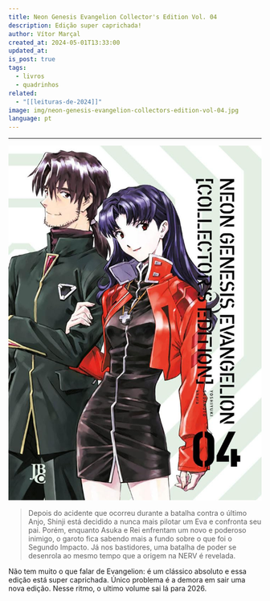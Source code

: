 ```yaml
---
title: Neon Genesis Evangelion Collector's Edition Vol. 04
description: Edição super caprichada!
author: Vítor Marçal
created_at: 2024-05-01T13:33:00
updated_at: 
is_post: true
tags:
  - livros
  - quadrinhos
related:
  - "[[leituras-de-2024]]"
image: img/neon-genesis-evangelion-collectors-edition-vol-04.jpg
language: pt
---
```

----

![neon-genesis-evangelion-collectors-edition-vol-04](img/neon-genesis-evangelion-collectors-edition-vol-04.jpg)

> Depois do acidente que ocorreu durante a batalha contra o último Anjo, Shinji está decidido a nunca mais pilotar um Eva e confronta seu pai. Porém, enquanto Asuka e Rei enfrentam um novo e poderoso inimigo, o garoto fica sabendo mais a fundo sobre o que foi o Segundo Impacto. Já nos bastidores, uma batalha de poder se desenrola ao mesmo tempo que a origem na NERV é revelada.

Não tem muito o que falar de Evangelion: é um clássico absoluto e essa edição está super caprichada. 
Único problema é a demora em sair uma nova edição. Nesse ritmo, o ultimo volume sai lá para 2026.